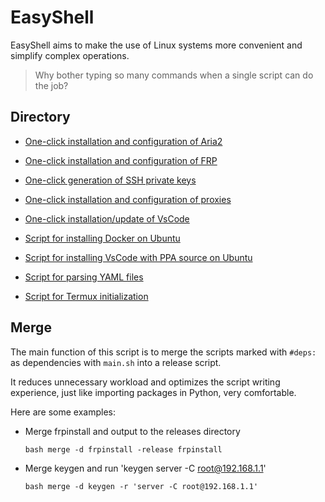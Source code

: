 # EasyShell

EasyShell aims to make the use of Linux systems more convenient and simplify complex operations.

> Why bother typing so many commands when a single script can do the job?

## Directory

* [One-click installation and configuration of Aria2](src/aria2install)
* [One-click installation and configuration of FRP](src/frpinstall)
* [One-click generation of SSH private keys](src/keygen)
* [One-click installation and configuration of proxies](src/v2rayinstall)
* [One-click installation/update of VsCode](/src/vscode-update)

* [Script for installing Docker on Ubuntu](/src/ubuntu-install-docker.sh)
* [Script for installing VsCode with PPA source on Ubuntu](/src/ubuntu-install-vscode-ppa.sh)
* [Script for parsing YAML files](/src/parse_yaml.sh)
* [Script for Termux initialization](/src/termux_init.sh)

## Merge

The main function of this script is to merge the scripts marked with `#deps:` as dependencies with `main.sh` into a release script.

It reduces unnecessary workload and optimizes the script writing experience, just like importing packages in Python, very comfortable.

Here are some examples:

* Merge frpinstall and output to the releases directory

    `bash merge -d frpinstall -release frpinstall`

* Merge keygen and run 'keygen server -C root@192.168.1.1'

    `bash merge -d keygen -r 'server -C root@192.168.1.1'`